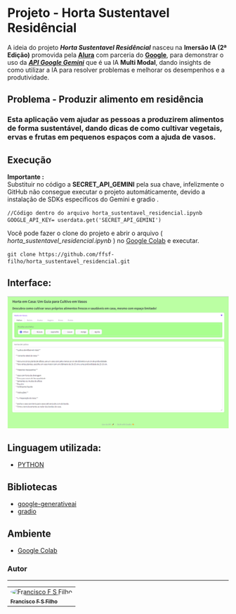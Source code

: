 # **Projeto** - Horta Sustentavel Residêncial

A ideia do projeto ***Horta Sustentavel Residêncial*** nasceu na **Imersão IA (2ª Edição)** promovida pela [**Alura**](https://www.alura.com.br/) com parceria do [**Google**](https://www.google.com.br/), para demonstrar o uso da [***API Google Gemini***](https://gemini.google.com/app) que é ua IA **Multi Modal**, dando insights de como utilizar a IA para resolver problemas e melhorar os desempenhos e a produtividade.

## **Problema** - Produzir alimento em residência

### Esta aplicação vem ajudar as pessoas a produzirem alimentos de forma sustentável, dando dicas de como cultivar vegetais, ervas e frutas em pequenos espaços com a ajuda de vasos.

## Execução
**Importante :**  
Substituir no código a **SECRET_API_GEMINI** pela sua chave, infelizmente o GitHub não consegue executar o projeto automáticamente, devido a instalação de SDKs especificos do Gemini e gradio .
```
//Código dentro do arquivo horta_sustentavel_residencial.ipynb
GOOGLE_API_KEY= userdata.get('SECRET_API_GEMINI')
```

Você pode fazer o clone do projeto e abrir o arquivo ( *horta_sustentavel_residencial.ipynb* ) no [Google Colab](https://colab.research.google.com/) e executar.
```
git clone https://github.com/ffsf-filho/horta_sustentavel_residencial.git
```

## Interface:
![Tela](images/tela_horta_sustentavel_residencial2.png)

## Linguagem utilizada:
- [PYTHON](https://www.python.org/)

## Bibliotecas
- [google-generativeai](https://cloud.google.com/vertex-ai/generative-ai/docs/learn/overview)
- [gradio](https://www.gradio.app/docs)

## Ambiente
- [Google Colab](https://colab.research.google.com/)

### Autor
---
<table>
  <tr>
      <td>
        <a href="https://github.com/ffsf-filho">
          <img style="border-radius: 50%;" src="https://avatars.githubusercontent.com/u/70358338?v=4" width="100px;" alt="Francisco F S Filho">
          <br />
          <sub>
            <b>Francisco F S Filho</b>
          </sub>
        </a>
      </td>
  </tr>
</table>
